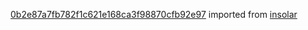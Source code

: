 [0b2e87a7fb782f1c621e168ca3f98870cfb92e97](https://github.com/insolar/insolar/commit/0b2e87a7fb782f1c621e168ca3f98870cfb92e97) imported from [insolar](https://github.com/insolar/insolar)
